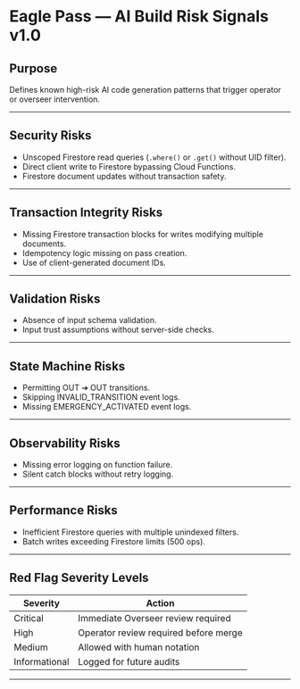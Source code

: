 # Eagle Pass — AI Build Risk Signals v1.0

## Purpose

Defines known high-risk AI code generation patterns that trigger operator or overseer intervention.

---

## Security Risks

- Unscoped Firestore read queries (`.where()` or `.get()` without UID filter).
- Direct client write to Firestore bypassing Cloud Functions.
- Firestore document updates without transaction safety.

---

## Transaction Integrity Risks

- Missing Firestore transaction blocks for writes modifying multiple documents.
- Idempotency logic missing on pass creation.
- Use of client-generated document IDs.

---

## Validation Risks

- Absence of input schema validation.
- Input trust assumptions without server-side checks.

---

## State Machine Risks

- Permitting OUT ➔ OUT transitions.
- Skipping INVALID_TRANSITION event logs.
- Missing EMERGENCY_ACTIVATED event logs.

---

## Observability Risks

- Missing error logging on function failure.
- Silent catch blocks without retry logging.

---

## Performance Risks

- Inefficient Firestore queries with multiple unindexed filters.
- Batch writes exceeding Firestore limits (500 ops).

---

## Red Flag Severity Levels

| Severity | Action |
| -------- | ------ |
| Critical | Immediate Overseer review required |
| High | Operator review required before merge |
| Medium | Allowed with human notation |
| Informational | Logged for future audits |

---

